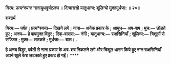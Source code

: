 **गिरय: प्रत्य²श्यन्त नानायुधमुचोऽनघ ।** **दिग्वाससो यातुधान्य: शूलिन्यो मुक्तमूर्धजा: ॥ २०॥** 

**शब्दार्थ** 

**गिरय:—** **पर्वत** **; प्रत्य²श्यन्त—** **दिखने लगे** **; नाना—** **अनेक प्रकार के** **; आयुध—** **अष-शष** **; मुच:—** **छोड़ते हुए** **;** **अनघ—** **हे पापमुक्त विदुर** **; दिक्-वासस:—** **नंगी** **; यातुधान्य:—** **राक्षसिनियाँ** **; शूलिन्य:—** **त्रिशूलों से सज्जित** **; मुक्त—** **लटकते** **; मूर्धजा:—** **बाल।** **.** 

**हे अनघ विदुर, पर्वतों से नाना प्रकार के अष-शष निकलने लगे और त्रिशूल** **धारण किये हुए नग्न राक्षसिनियाँ अपने खुले केश लटकाते हुए प्रकट हो गईं।** **** 